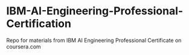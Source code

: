 # IBM-AI-Engineering-Professional-Certification
Repo for materials from IBM AI Engineering Professional Certificate on coursera.com

